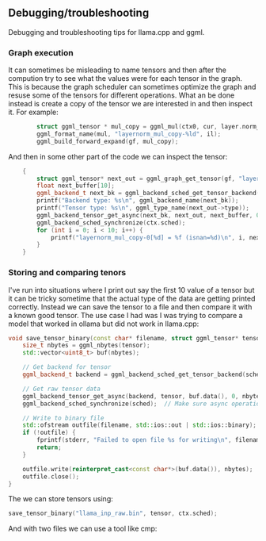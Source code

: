## Debugging/troubleshooting
Debugging and troubleshooting tips for llama.cpp and ggml.

### Graph execution
It can sometimes be misleading to name tensors and then after the compution try
to see what the values were for each tensor in the graph. This is because the
graph scheduler can sometimes optimize the graph and resuse some of the tensors
for different operations. What an be done instead is create a copy of the
tensor we are interested in and then inspect it. For example:
```c++
        struct ggml_tensor * mul_copy = ggml_mul(ctx0, cur, layer.norm_in_w);
        ggml_format_name(mul, "layernorm_mul_copy-%ld", il);
        ggml_build_forward_expand(gf, mul_copy);
```
And then in some other part of the code we can inspect the tensor:
```c++
    {
        struct ggml_tensor* next_out = ggml_graph_get_tensor(gf, "layernorm_mul_copy-0");
        float next_buffer[10];
        ggml_backend_t next_bk = ggml_backend_sched_get_tensor_backend(ctx.sched, next_out);
        printf("Backend type: %s\n", ggml_backend_name(next_bk));
        printf("Tensor type: %s\n", ggml_type_name(next_out->type));
        ggml_backend_tensor_get_async(next_bk, next_out, next_buffer, 0, sizeof(next_buffer));
        ggml_backend_sched_synchronize(ctx.sched);
        for (int i = 0; i < 10; i++) {
            printf("layernorm_mul_copy-0[%d] = %f (isnan=%d)\n", i, next_buffer[i], std::isnan(next_buffer[i]));
        }
    }
```


### Storing and comparing tenors
I've run into situations where I print out say the first 10 value of a tensor
but it can be tricky sometime that the actual type of the data are getting
printed correctly. Instead we can save the tensor to a file and then compare
it with a known good tensor. The use case I had was I was trying to compare
a model that worked in ollama but did not work in llama.cpp:
```c++
void save_tensor_binary(const char* filename, struct ggml_tensor* tensor, ggml_backend_sched_t sched) {
    size_t nbytes = ggml_nbytes(tensor);
    std::vector<uint8_t> buf(nbytes);

    // Get backend for tensor
    ggml_backend_t backend = ggml_backend_sched_get_tensor_backend(sched, tensor);

    // Get raw tensor data
    ggml_backend_tensor_get_async(backend, tensor, buf.data(), 0, nbytes);
    ggml_backend_sched_synchronize(sched);  // Make sure async operation completes

    // Write to binary file
    std::ofstream outfile(filename, std::ios::out | std::ios::binary);
    if (!outfile) {
        fprintf(stderr, "Failed to open file %s for writing\n", filename);
        return;
    }

    outfile.write(reinterpret_cast<const char*>(buf.data()), nbytes);
    outfile.close();
}
```
The we can store tensors using:
```c++
save_tensor_binary("llama_inp_raw.bin", tensor, ctx.sched); 
```

And with two files we can use a tool like cmp:
```console

```

